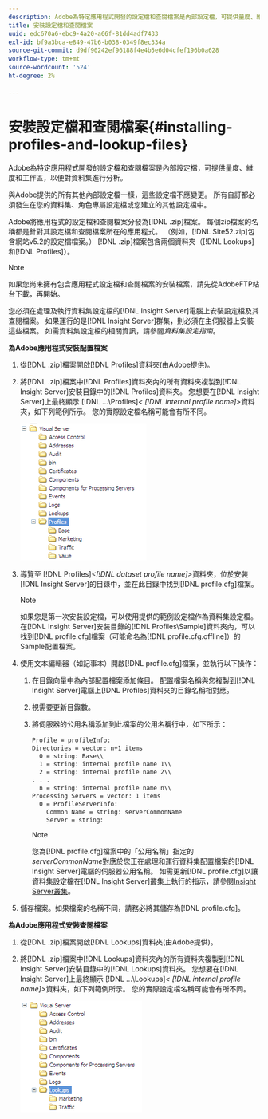 ```yaml
---
description: Adobe為特定應用程式開發的設定檔和查閱檔案是內部設定檔，可提供量度、維度和工作區，以便對資料集進行分析。
title: 安裝設定檔和查閱檔案
uuid: edc670a6-ebc9-4a20-a66f-81dd4adf7433
exl-id: bf9a3bca-e849-47b6-b038-0349f8ec334a
source-git-commit: d9df90242ef96188f4e4b5e6d04cfef196b0a628
workflow-type: tm+mt
source-wordcount: '524'
ht-degree: 2%

---
```


# 安裝設定檔和查閱檔案{#installing-profiles-and-lookup-files}

Adobe為特定應用程式開發的設定檔和查閱檔案是內部設定檔，可提供量度、維度和工作區，以便對資料集進行分析。

與Adobe提供的所有其他內部設定檔一樣，這些設定檔不應變更。 所有自訂都必須發生在您的資料集、角色專屬設定檔或您建立的其他設定檔中。

Adobe將應用程式的設定檔和查閱檔案分發為[!DNL .zip]檔案。 每個zip檔案的名稱都是針對其設定檔和查閱檔案所在的應用程式。 （例如，[!DNL Site52.zip]包含網站v5.2的設定檔檔案。） [!DNL .zip]檔案包含兩個資料夾（[!DNL Lookups]和[!DNL Profiles]）。

>[!NOTE]
>
>如果您尚未擁有包含應用程式設定檔和查閱檔案的安裝檔案，請先從AdobeFTP站台下載，再開始。

您必須在處理及執行資料集設定檔的[!DNL Insight Server]電腦上安裝設定檔及其查閱檔案。 如果運行的是[!DNL Insight Server]群集，則必須在主伺服器上安裝這些檔案。 如需資料集設定檔的相關資訊，請參閱&#x200B;*資料集設定指南*。

**為Adobe應用程式安裝配置檔案**

1. 從[!DNL .zip]檔案開啟[!DNL Profiles]資料夾(由Adobe提供)。

1. 將[!DNL .zip]檔案中[!DNL Profiles]資料夾內的所有資料夾複製到[!DNL Insight Server]安裝目錄中的[!DNL Profiles]資料夾。 您想要在[!DNL Insight Server]上最終顯示&#x200B; [!DNL ...\Profiles\]*&lt; [!DNL internal profile name]>*&#x200B;資料夾，如下列範例所示。 您的實際設定檔名稱可能會有所不同。

   ![](assets/win_installprofiles.png)

1. 導覽至&#x200B; [!DNL Profiles\]*&lt;[!DNL dataset profile name]>*&#x200B;資料夾，位於安裝[!DNL Insight Server]的目錄中，並在此目錄中找到[!DNL profile.cfg]檔案。

   >[!NOTE]
   >
   >如果您是第一次安裝設定檔，可以使用提供的範例設定檔作為資料集設定檔。 在[!DNL Insight Server]安裝目錄的[!DNL Profiles\Sample]資料夾內，可以找到[!DNL profile.cfg]檔案（可能命名為[!DNL profile.cfg.offline]）的Sample配置檔案。

1. 使用文本編輯器（如記事本）開啟[!DNL profile.cfg]檔案，並執行以下操作：

   1. 在目錄向量中為內部配置檔案添加條目。 配置檔案名稱與您複製到[!DNL Insight Server]電腦上[!DNL Profiles]資料夾的目錄名稱相對應。

   1. 視需要更新目錄數。
   1. 將伺服器的公用名稱添加到此檔案的公用名稱行中，如下所示：

      ```
      Profile = profileInfo: 
      Directories = vector: n+1 items
        0 = string: Base\\
        1 = string: internal profile name 1\\
        2 = string: internal profile name 2\\
      . . .
        n = string: internal profile name n\\
      Processing Servers = vector: 1 items
        0 = ProfileServerInfo: 
          Common Name = string: serverCommonName
          Server = string: 
      ```

      >[!NOTE]
      >
      >您為[!DNL profile.cfg]檔案中的「公用名稱」指定的&#x200B;*serverCommonName*&#x200B;對應於您正在處理和運行資料集配置檔案的[!DNL Insight Server]電腦的伺服器公用名稱。 如需更新[!DNL profile.cfg]以讓資料集設定檔在[!DNL Insight Server]叢集上執行的指示，請參閱[Insight Server叢集](../../../../home/c-inst-svr/c-install-ins-svr/c-ins-svr-clstrs/c-abt-ins-svr-clsters.md)。

1. 儲存檔案。如果檔案的名稱不同，請務必將其儲存為[!DNL profile.cfg]。

**為Adobe應用程式安裝查閱檔案**

1. 從[!DNL .zip]檔案開啟[!DNL Lookups]資料夾(由Adobe提供)。

1. 將[!DNL .zip]檔案中[!DNL Lookups]資料夾內的所有資料夾複製到[!DNL Insight Server]安裝目錄中的[!DNL Lookups]資料夾。 您想要在[!DNL Insight Server]上最終顯示&#x200B; [!DNL ...\Lookups\]*&lt; [!DNL internal profile name]>*&#x200B;資料夾，如下列範例所示。 您的實際設定檔名稱可能會有所不同。

   ![](assets/win_installLookups.png)
